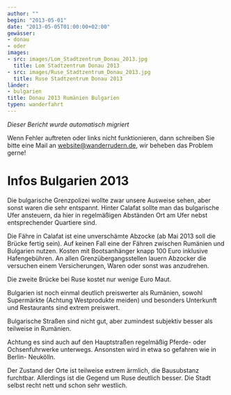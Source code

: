 ```yaml
---
author: ""
begin: "2013-05-01"
date: "2013-05-05T01:00:00+02:00"
gewässer:
- donau
- oder
images:
- src: images/Lom_Stadtzentrum_Donau_2013.jpg
  title: Lom Stadtzentrum Donau 2013
- src: images/Ruse_Stadtzentrum_Donau_2013.jpg
  title: Ruse Stadtzentrum Donau 2013
länder:
- bulgarien
title: Donau 2013 Rumänien Bulgarien
typen: wanderfahrt
---
```



*Dieser Bericht wurde automatisch migriert*

Wenn Fehler auftreten oder links nicht funktionieren, dann schreiben Sie bitte eine Mail an website@wanderrudern.de, wir beheben das Problem gerne!



# Infos Bulgarien 2013


Die bulgarische Grenzpolizei wollte zwar unsere Ausweise sehen, aber sonst waren die sehr entspannt. Hinter Calafat sollte man das bulgarische Ufer ansteuern, da hier in regelmäßigen Abständen Ort am Ufer nebst entsprechender Quartiere sind.

Die Fähre in Calafat ist eine unverschämte Abzocke (ab Mai 2013 soll die Brücke fertig sein). Auf keinen Fall eine der Fähren zwischen Rumänien und Bulgarien nutzen. Kosten mit Bootsanhänger knapp 100 Euro inklusive Hafengebühren. An allen Grenzübergangsstellen lauern Abzocker die versuchen einem Versicherungen, Waren oder sonst was anzudrehen.

Die zweite Brücke bei Ruse kostet nur wenige Euro Maut.

Bulgarien ist noch einmal deutlich preiswerter als Rumänien, sowohl Supermärkte (Achtung Westprodukte meiden) und besonders Unterkunft und Restaurants sind extrem preiswert.

Bulgarische Straßen sind nicht gut, aber zumindest subjektiv besser als teilweise in Rumänien.

Achtung es sind auch auf den Hauptstraßen regelmäßig Pferde- oder Ochsenfuhrwerke unterwegs. Ansonsten wird in etwa so gefahren wie in Berlin- Neukölln.

Der Zustand der Orte ist teilweise extrem ärmlich, die Bausubstanz furchtbar. Allerdings ist die Gegend um Ruse deutlich besser. Die Stadt selbst recht nett und schon sehr westlich.
